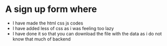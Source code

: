 # A sign up form where
- I have made the html css js codes
- I have added less of css as i was feeling too lazy
- I have done it so that you can download the file with the data as i do not know that much of backend
